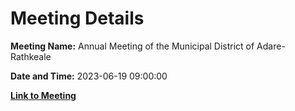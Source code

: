 # Meeting Details

**Meeting Name:** Annual Meeting of the Municipal District of Adare-Rathkeale

**Date and Time:** 2023-06-19 09:00:00

**[Link to Meeting](https://www.limerick.ie/council/whats-on/annual-meeting-of-the-municipal-district-of-adare-rathkeale)**
